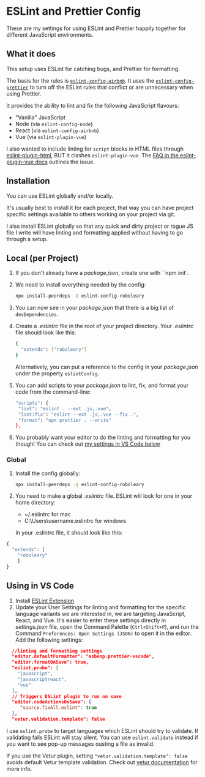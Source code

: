 # ESLint and Prettier Config

These are my settings for using ESLint and Prettier happily together for different JavaScript environments.

## What it does

This setup uses ESLint for catching bugs, and Prettier for formatting.

The basis for the rules is [`eslint-config-airbnb`](https://www.npmjs.com/package/eslint-config-airbnb). It uses the [`eslint-config-prettier`](https://github.com/prettier/eslint-config-prettier) to turn off the ESLint rules that conflict or are unnecessary when using Prettier.

It provides the ability to lint and fix the following JavaScript flavours:

- "Vanilla" JavaScript
- Node (via `eslint-config-node`)
- React (via `eslint-config-airbnb`)
- Vue (via `eslint-plugin-vue`)

I also wanted to include linting for `script` blocks in HTML files through [eslint-plugin-html](https://www.npmjs.com/package/eslint-plugin-html), BUT it clashes `eslint-plugin-vue`. The [FAQ in the eslint-plugin-vue docs](https://eslint.vuejs.org/user-guide/#faq) outlines the issue.

## Installation

You can use ESLint globally and/or locally.

It's usually best to install it for each project, that way you can have project specific settings available to others working on your project via git.

I also install ESLint globally so that any quick and dirty project or rogue JS file I write will have linting and formatting applied without having to go through a setup.

## Local (per Project)

1. If you don't already have a _package.json_, create one with ``npm init`.
1. We need to install everything needed by the config:

   ```bash
   npx install-peerdeps -D eslint-config-roboleary
   ```

1. You can now see in your _package.json_ that there is a big list of `devDependencies`.
1. Create a _.eslintrc_ file in the root of your project directory. Your _.eslintrc_ file should look like this:

   ```bash
   {
     "extends": ["roboleary"]
   }
   ```

   Alternatively, you can put a reference to the config in your _package.json_ under the property `eslintConfig`.

1. You can add scripts to your _package.json_ to lint, fix, and format your code from the command-line:

   ```bash
   "scripts": {
    "lint": "eslint . --ext .js,.vue",
    "lint:fix": "eslint --ext .js,.vue --fix .",
    "format": "npx prettier . --write"
   },
   ```

1. You probably want your editor to do the linting and formatting for you though! You can check out [my settings in VS Code below](#using-in-vs-code)

### Global

1. Install the config globally:

   ```bash
   npx install-peerdeps -g eslint-config-roboleary
   ```

1. You need to make a global _.eslintrc_ file. ESLint will look for one in your home directory:

   - ~/.eslintrc for mac
   - C:\Users\username\.eslintrc for windows

   In your .eslintrc file, it should look like this:

```javascript
{
  "extends": [
    "roboleary"
    ]
}
```

## Using in VS Code

1. Install [ESLint Extension](https://marketplace.visualstudio.com/items?itemName=dbaeumer.vscode-eslint)
1. Update your User Settings for linting and formatting for the specific language variants we are interested in, we are targeting JavaScript, React, and Vue. It's easier to enter these settings directly in _settings.json_ file, open the Command Palette (`Ctrl+Shift+P`), and run the Command `Preferences: Open Settings (JSON)` to open it in the editor. Add the following settings:

```json
  //linting and formatting settings
  "editor.defaultFormatter": "esbenp.prettier-vscode",
  "editor.formatOnSave": true,
  "eslint.probe": [
    "javascript",
    "javascriptreact",
    "vue"
  ],
  // Triggers ESLint plugin to run on save
  "editor.codeActionsOnSave": {
     "source.fixAll.eslint": true
  },
  "vetur.validation.template": false
```

I use `eslint.probe` to target languages which ESLint should try to validate. If validating fails ESLint will stay silent. You can use `eslint.validate` instead if you want to see pop-up messages ousting a file as invalid.

If you use the Vetur plugin, setting `"vetur.validation.template": false` avoids default Vetur template validation. Check out [vetur documentation](https://vuejs.github.io/vetur/linting-error.html#linting)
for more info.
